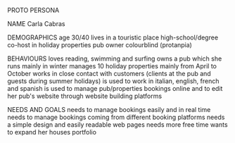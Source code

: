 PROTO PERSONA

NAME
Carla Cabras

DEMOGRAPHICS
age 30/40
lives in a touristic place
high-school/degree
co-host in holiday properties
pub owner
colourblind (protanpia)

BEHAVIOURS
loves reading, swimming and surfing
owns a pub which she runs mainly in winter
manages 10 holiday properties mainly from April to October
works in close contact with customers (clients at the pub and guests during summer holidays)
is used to work in italian, english, french and spanish
is used to manage pub/properties bookings online and to edit her pub's website through website building platforms

NEEDS AND GOALS
needs to manage bookings easily and in real time
needs to manage bookings coming from different booking platforms
needs a simple design and easily readable web pages
needs more free time
wants to expand her houses portfolio
